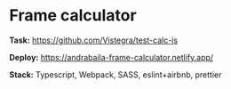 
# Frame calculator

**Task:** https://github.com/Vistegra/test-calc-js

**Deploy:** https://andrabaila-frame-calculator.netlify.app/

**Stack:** Typescript, Webpack, SASS, eslint+airbnb, prettier

